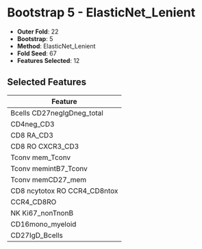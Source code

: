# Bootstrap 5 - ElasticNet_Lenient

- **Outer Fold**: 22
- **Bootstrap**: 5
- **Method**: ElasticNet_Lenient
- **Fold Seed**: 67
- **Features Selected**: 12

## Selected Features

| Feature |
|---------|
| Bcells CD27negIgDneg_total |
| CD4neg_CD3 |
| CD8 RA_CD3 |
| CD8 RO CXCR3_CD3 |
| Tconv mem_Tconv |
| Tconv memintB7_Tconv |
| Tconv memCD27_mem |
| CD8 ncytotox RO CCR4_CD8ntox |
| CCR4_CD8RO |
| NK Ki67_nonTnonB |
| CD16mono_myeloid |
| CD27IgD_Bcells |
